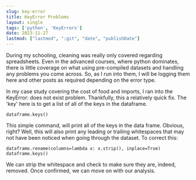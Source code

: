 ```yaml
---
slug: key-error
title: KeyError Problems
layout: single
tags: ['python', 'KeyErrors']
date: 2023-11-27
lastmod: ["lastmod", ":git", "date", "publishDate"]
---
```

During my schooling, cleaning was really only covered regarding spreadsheets. Even in the advanced courses, where python dominates, there is little coverage on what using pre-compiled datasets and handling any problems you come across. So, as I run into them, I will be logging them here and other posts as required depending on the error type.

In my case study covering the cost of food and imports, I ran into the KeyError: <key> does not exist problem. Thankfully, this a relatively quick fix. The 'key' here is to get a list of all of the keys in the dataframe.

```
dataframe.keys()
```
This simple command, will print all of the keys in the data frame. Obvious, right? Well, this will also print any leading or trailing whitespaces that may not have been noticed when going through the dataset. To correct this:
```
dataframe.rename(columns=lambda x: x.strip(), inplace=True)
dataframe.keys()
```
We can strip the whitespace and check to make sure they are, indeed, removed.
Once confirmed, we can move on with our analysis.
